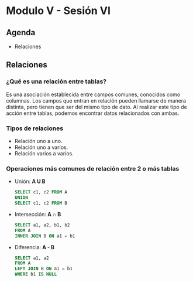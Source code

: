 # Modulo V - Sesión VI

## Agenda

- Relaciones

## Relaciones

### ¿Qué es una relación entre tablas?

Es una asociación establecida entre campos comunes, conocidos como columnas. Los campos que entran en relación pueden llamarse de manera distinta, pero tienen que ser del mismo tipo de dato.
Al realizar este tipo de acción entre tablas, podemos encontrar datos relacionados con ambas.

### Tipos de relaciones

- Relación uno a uno.
- Relación uno a varios.
- Relación varios a varios.

### Operaciones más comunes de relación entre 2 o más tablas

- Unión: **A U B**
  ```SQL
  SELECT c1, c2 FROM A
  UNION
  SELECT c1, c2 FROM B
  ```
- Intersección: **A ∩ B**
  ```SQL
  SELECT a1, a2, b1, b2
  FROM A
  INNER JOIN B ON a1 = b1
  ```
- Diferencia: **A - B**
  ```SQL
  SELECT a1, a2
  FROM A
  LEFT JOIN B ON a1 = b1
  WHERE b1 IS NULL
  ```
